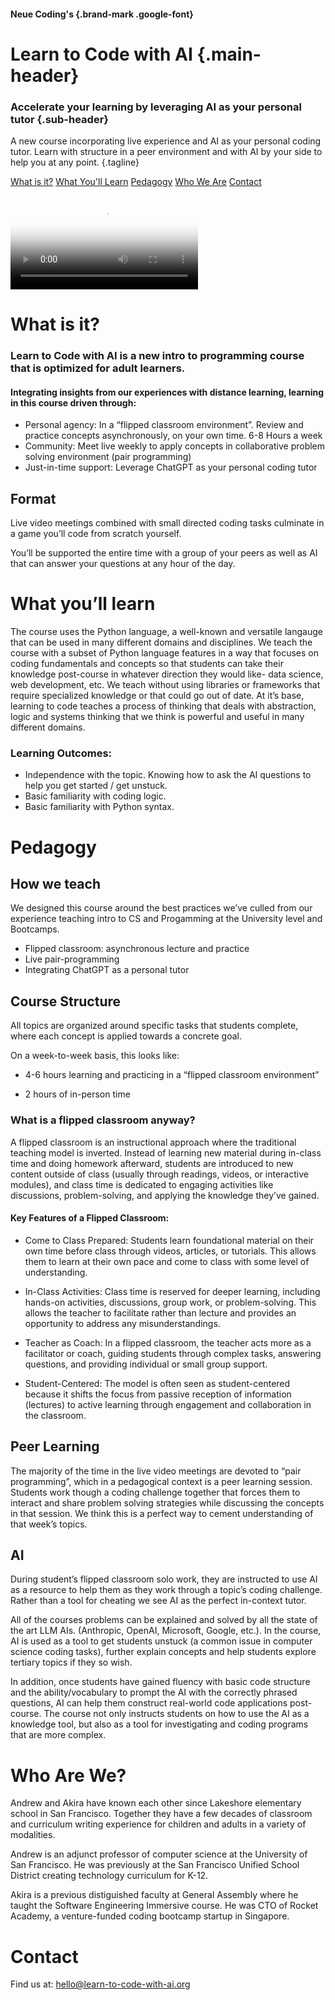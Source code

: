 <div class="header-section">


#### Neue Coding's {.brand-mark .google-font}

# Learn to Code with AI {.main-header}

### Accelerate your learning by leveraging AI as your personal tutor {.sub-header}

A new course incorporating live experience and AI as your personal coding tutor. Learn with structure in a peer environment and with AI by your side to help you at any point. {.tagline}

<div class="header-links" id="header-link-cont">

[What is it?](#what-is-it%3F)
[What You'll Learn](#what-you%E2%80%99ll-learn)
[Pedagogy](#pedagogy)
[Who We Are](#who-are-we%3F)
[Contact](#contact)

</div>


</div>

<div class="pt-4 pb-10 px-6">
<div class="max-w-xl mx-auto aspect-[16/9]">

<video id="my-video" class="video-js  w-full h-full" controls preload="auto"  poster="https://placehold.co/1920x1080" data-setup="{aspectRatio: '16:9',  fluid: true }">
<source src="https://learn-to-code-with-ai.s3.us-east-1.amazonaws.com/L2C_Testimonial_cut.mp4" type="video/mp4" />
<p class="vjs-no-js">
To view this video please enable JavaScript, and consider upgrading to a
web browser that
<a href="https://videojs.com/html5-video-support/" target="_blank"
>supports HTML5 video</a
>
</p>
</video>



</div>
</div>


<div class="section-a">

# What is it?

### Learn to Code with AI is a new intro to programming course that is optimized for adult learners.


#### Integrating insights from our experiences with distance learning, learning in this course driven through:

- Personal agency: In a “flipped classroom environment”. Review and practice concepts asynchronously, on your own time. 6-8 Hours a week
- Community:  Meet live weekly to apply concepts in collaborative problem solving environment (pair programming)
- Just-in-time support: Leverage ChatGPT as your personal coding tutor

## Format

Live video meetings combined with small directed coding tasks culminate in a game you’ll code from scratch yourself.

You’ll be supported the entire time with a group of your peers as well as AI that can answer your questions at any hour of the day.

</div>
<div class="section-b">

# What you’ll learn

The course uses the Python language, a well-known and versatile langauge that can be used in many different domains and disciplines. We teach the course with a subset of Python language features in a way that focuses on coding fundamentals and concepts so that students can take their knowledge post-course in whatever direction they would like- data science, web development, etc. We teach without using libraries or frameworks that require specialized knowledge or that could go out of date. At it’s base, learning to code teaches a process of thinking that deals with abstraction, logic and systems thinking that we think is powerful and useful in many different domains.

### Learning Outcomes:

- Independence with the topic. Knowing how to ask the AI questions to help you get started / get unstuck.
- Basic familiarity with coding logic.
- Basic familiarity with Python syntax.

</div>
<div class="section-a">


# Pedagogy

## How we teach

We designed this course around the best practices we’ve culled from our experience teaching intro to CS and Progamming at the University level and Bootcamps.

- Flipped classroom: asynchronous lecture and practice
- Live pair-programming
- Integrating ChatGPT as a personal tutor

## Course Structure

All topics are organized around specific tasks that students complete, where each concept is applied towards a concrete goal.

On a week-to-week basis, this looks like:

- 4-6 hours learning and practicing in a “flipped classroom environment”

- 2 hours of in-person time

<div class="callout">

### What is a flipped classroom anyway?


A flipped classroom is an instructional approach where the traditional teaching model is inverted. Instead of learning new material during in-class time and doing homework afterward, students are introduced to new content outside of class (usually through readings, videos, or interactive modules), and class time is dedicated to engaging activities like discussions, problem-solving, and applying the knowledge they’ve gained.

#### Key Features of a Flipped Classroom:

- Come to Class Prepared: Students learn foundational material on their own time before class through videos, articles, or tutorials. This allows them to learn at their own pace and come to class with some level of understanding.

- In-Class Activities: Class time is reserved for deeper learning, including hands-on activities, discussions, group work, or problem-solving. This allows the teacher to facilitate rather than lecture and provides an opportunity to address any misunderstandings.

- Teacher as Coach: In a flipped classroom, the teacher acts more as a facilitator or coach, guiding students through complex tasks, answering questions, and providing individual or small group support.

- Student-Centered: The model is often seen as student-centered because it shifts the focus from passive reception of information (lectures) to active learning through engagement and collaboration in the classroom.

</div>

## Peer Learning

The majority of the time in the live video meetings are devoted to “pair programming”, which in a pedagogical context is a peer learning session. Students work though a coding challenge together that forces them to interact and share problem solving strategies while discussing the concepts in that session. We think this is a perfect way to cement understanding of that week’s topics.

## AI

During student’s flipped classroom solo work, they are instructed to use AI as a resource to help them as they work through a topic’s coding challenge. Rather than a tool for cheating we see AI as the perfect in-context tutor.

All of the courses problems can be explained and solved by all the state of the art LLM AIs. (Anthropic, OpenAI, Microsoft, Google, etc.). In the course, AI is used as a tool to get students unstuck (a common issue in computer science coding tasks), further explain concepts and help students explore tertiary topics if they so wish.

In addition, once students have gained fluency with basic code structure and the ability/vocabulary to prompt the AI with the correctly phrased questions, AI can help them construct real-world code applications post-course. The course not only instructs students on how to use the AI as a knowledge tool, but also as a tool for investigating and coding programs that are more complex.

</div>

<div class="section-b">

# Who Are We?

Andrew and Akira have known each other since Lakeshore elementary school in San Francisco. Together they have a few decades of classroom and curriculum writing experience for children and adults in a variety of modalities.

Andrew is an adjunct professor of computer science at the University of San Francisco. He was previously at the San Francisco Unified School District creating technology curriculum for K-12.

Akira is a previous distiguished faculty at General Assembly where he taught the Software Engineering Immersive course. He was CTO of Rocket Academy, a venture-funded coding bootcamp startup in Singapore.

</div>

<div class="footer">

# Contact

Find us at: <a href="mailto:hello@learn-to-code-with-ai.org">hello@learn-to-code-with-ai.org</a>

</div>
